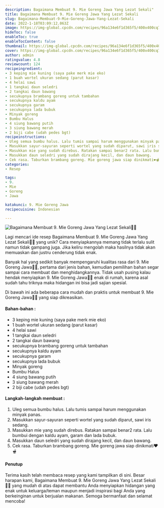 ```yaml
---
description: Bagaimana Membuat 9. Mie Goreng Jawa Yang Lezat Sekali"
title: Bagaimana Membuat 9. Mie Goreng Jawa Yang Lezat Sekali
slug: Bagaimana-Membuat-9-Mie-Goreng-Jawa-Yang-Lezat-Sekali
date: 2022-1-18T03:09:12.063Z
image: https://img-global.cpcdn.com/recipes/96a134e6f1d365f5/400x400cq70/photo.jpg
hideToc: false
enableToc: true
enableTocContent: false
thumbnail: https://img-global.cpcdn.com/recipes/96a134e6f1d365f5/400x400cq70/photo.jpg
cover: https://img-global.cpcdn.com/recipes/96a134e6f1d365f5/400x400cq70/photo.jpg
author: admin
ratingvalue: 4.8
reviewcount: 124
recipeingredient:
- 3 keping mie kuning (saya pake merk mie eko)
- 1 buah wortel ukuran sedang (parut kasar)
- 4 helai sawi
- 1 tangkai daun seledri
- 2 tangkai daun bawang
- secukupnya brambang goreng untuk tambahan
- secukupnya kaldu ayam
- secukupnya garam
- secukupnya lada bubuk
- Minyak goreng
- Bumbu Halus
- 4 siung bawang putih
- 3 siung bawang merah
- 2 biji cabe (udah pedes bgt)
recipeinstructions:
- Uleg semua bumbu halus. Lalu tumis sampai harum menggunakan minyak panas.
- Masukkan sayur-sayuran seperti wortel yang sudah diparut, sawi iris sedang.
- Masukkan mie yang sudah direbus. Ratakan sampai benar2 rata. Lalu bumbui dengan kaldu ayam, garam dan lada bubuk.
- Masukkan daun seledri yang sudah dirajang kecil, dan daun bawang.
- Cek rasa. Taburkan brambang goreng. Mie goreng jawa siap dinikmati❤️🫕
categories:
- Resep

tags:
- 9.
- Mie
- Goreng
- Jawa

katakunci: 9. Mie Goreng Jawa
recipecuisine: Indonesian

---
```


![Bagaimana Membuat 9. Mie Goreng Jawa Yang Lezat Sekali👩‍🍳](https://img-global.cpcdn.com/recipes/96a134e6f1d365f5/400x400cq70/photo.jpg)

Lagi mencari ide resep Bagaimana Membuat 9. Mie Goreng Jawa Yang Lezat Sekali👩‍🍳 yang unik? Cara menyiapkannya memang tidak terlalu sulit namun tidak gampang juga. Jika keliru mengolah maka hasilnya tidak akan memuaskan dan justru cenderung tidak enak.

Banyak hal yang sedikit banyak mempengaruhi kualitas rasa dari 9. Mie Goreng Jawa👩‍🍳, pertama dari jenis bahan, kemudian pemilihan bahan segar sampai cara membuat dan menghidangkannya. Tidak usah pusing kalau hendak menyiapkan 9. Mie Goreng Jawa👩‍🍳 enak di rumah, karena asal sudah tahu triknya maka hidangan ini bisa jadi sajian spesial.

Di bawah ini ada beberapa cara mudah dan praktis untuk membuat 9. Mie Goreng Jawa👩‍🍳 yang siap dikreasikan.

<!--inarticleads1-->

#### Bahan-bahan :

- 3 keping mie kuning (saya pake merk mie eko)
- 1 buah wortel ukuran sedang (parut kasar)
- 4 helai sawi
- 1 tangkai daun seledri
- 2 tangkai daun bawang
- secukupnya brambang goreng untuk tambahan
- secukupnya kaldu ayam
- secukupnya garam
- secukupnya lada bubuk
- Minyak goreng
- Bumbu Halus
- 4 siung bawang putih
- 3 siung bawang merah
- 2 biji cabe (udah pedes bgt)

<!--inarticleads2-->

#### Langkah-langkah membuat :

1. Uleg semua bumbu halus. Lalu tumis sampai harum menggunakan minyak panas.
1. Masukkan sayur-sayuran seperti wortel yang sudah diparut, sawi iris sedang.
1. Masukkan mie yang sudah direbus. Ratakan sampai benar2 rata. Lalu bumbui dengan kaldu ayam, garam dan lada bubuk.
1. Masukkan daun seledri yang sudah dirajang kecil, dan daun bawang.
1. Cek rasa. Taburkan brambang goreng. Mie goreng jawa siap dinikmati❤️🫕

#### Penutup

Terima kasih telah membaca resep yang kami tampilkan di sini. Besar harapan kami, Bagaimana Membuat 9. Mie Goreng Jawa Yang Lezat Sekali👩‍🍳 yang mudah di atas dapat membantu Anda menyiapkan hidangan yang enak untuk keluarga/teman maupun menjadi inspirasi bagi Anda yang berkeinginan untuk berjualan makanan. Semoga bermanfaat dan selamat mencoba!